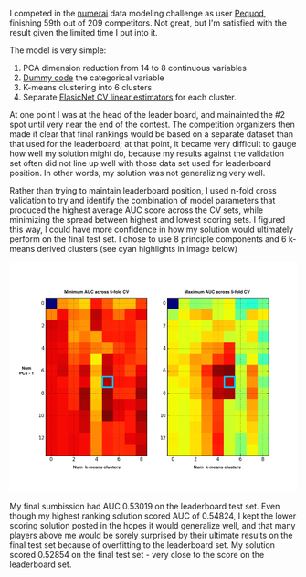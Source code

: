 I competed in the [numerai](https://numer.ai/) data modeling challenge as user [Pequod](https://numer.ai/ai?pequod), finishing 59th out of 209 competitors.  Not great, but I'm satisfied with the result given the limited time I put into it.

The model is very simple:

1. PCA dimension reduction from 14 to 8 continuous variables
2. [Dummy code](http://www.psychstat.missouristate.edu/multibook/mlt08m.html) the categorical variable
3. K-means clustering into 6 clusters
4. Separate [ElasicNet CV linear estimators](http://scikit-learn.org/stable/modules/generated/sklearn.linear_model.ElasticNetCV.html) for each cluster.


At one point I was at the head of the leader board, and mainainted the #2 spot until very near the end of the contest.  The competition organizers then made it clear that final rankings would be based on a separate dataset than that used for the leaderboard; at that point, it became very difficult to gauge how well my solution might do, because my results against the validation set often did not line up well with those data set used for leaderboard position.  In other words, my solution was not generalizing very well.

Rather than trying to maintain leaderboard position, I used n-fold cross validation to try and identify the combination of model parameters that produced the highest average AUC score across the CV sets, while minimizing the spread between highest and lowest scoring sets.  I figured this way, I could have more confidence in how my solution would ultimately perform on the final test set.  I chose to use 8 principle components and 6 k-means derived clusters (see cyan highlights in image below)

![](data/PCs_vs_clusters.png)

My final sumbission had AUC 0.53019 on the leaderboard test set.  Even though my highest ranking solution scored AUC of 0.54824, I kept the lower scoring solution posted in the hopes it would generalize well, and that many players above me would be sorely surprised by their ultimate results on the final test set because of overfitting to the leaderboard set.  My solution scored 0.52854 on the final test set - very close to the score on the leaderboard set.

